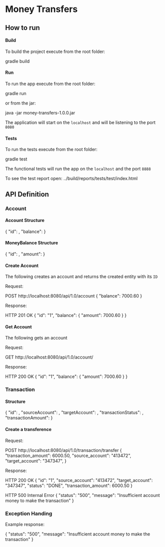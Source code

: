 # Money Transfers


## How to run


#### Build
To build the project execute from the root folder:

gradle build

#### Run
To run the app execute from the root folder:

gradle run

or from the jar:

java -jar money-transfers-1.0.0.jar


The application will start on the `localhost` and will be listening to the port `8080`


#### Tests
To run the tests execute from the root folder:

gradle test

The functional tests will run the app on the `localhost` and the port `8888`

To see the test report open:
../build/reports/tests/test/index.html



## API Definition

### Account

#### Account Structure
{
"id": <string>,
"balance": <MoneyBalance>
}

#### MoneyBalance Structure
{
"id": <string>,
"amount": <number>
}

#### Create Account

The following creates an account and returns the created entity with its `ID` 

Request:

POST http://localhost:8080/api/1.0/account
{
"balance": 7000.60
}

Response:

HTTP 201 OK
{
"id": "1",
"balance": {
"amount": 7000.60
}
}


#### Get Account

The following gets an account

Request:

GET http://localhost:8080/api/1.0/account/<id>

Response:

HTTP 200 OK
{
"id": "1",
"balance": {
"amount": 7000.60
}
}


### Transaction

#### Structure
{
"id": <string>,
"sourceAccount": <string>,
"targetAccount": <string>,
"transactionStatus": <TransactionStatus>,
"transactionAmount": <number>
}


#### Create a transference

Request:

POST http://localhost:8080/api/1.0/transaction/transfer
{
"transaction_amount": 6000.50,
"source_account": "413472",
"target_account": "347347",
}

Response:

HTTP 200 OK
{
"id": "1",
"source_account": "413472",
"target_account": "347347",
"status": "DONE",
"transaction_amount": 6000.50
}

HTTP 500 Internal Error
{
"status": "500",
"message": "Insufficient account money to make the transaction"
}  


### Exception Handing

Example response:

{
"status": "500",
"message": "Insufficient account money to make the transaction"
}    
